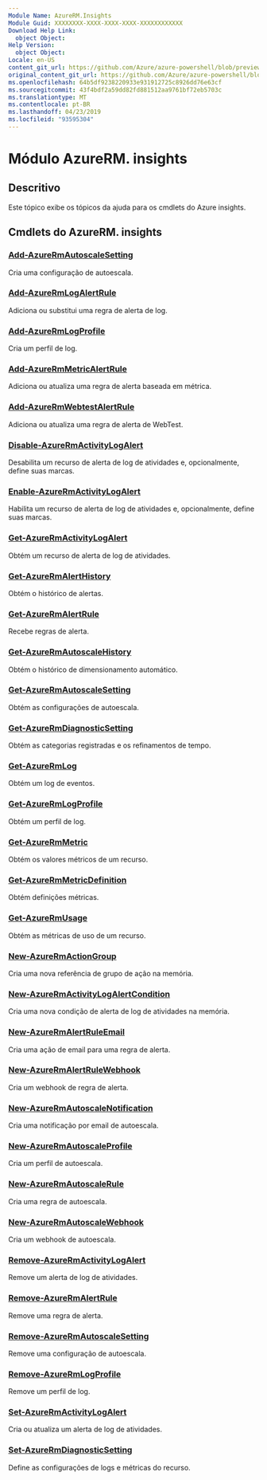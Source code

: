 ```yaml
---
Module Name: AzureRM.Insights
Module Guid: XXXXXXXX-XXXX-XXXX-XXXX-XXXXXXXXXXXX
Download Help Link:
  object Object: 
Help Version:
  object Object: 
Locale: en-US
content_git_url: https://github.com/Azure/azure-powershell/blob/preview/src/ResourceManager/Insights/Commands.Insights/help/AzureRM.Insights.md
original_content_git_url: https://github.com/Azure/azure-powershell/blob/preview/src/ResourceManager/Insights/Commands.Insights/help/AzureRM.Insights.md
ms.openlocfilehash: 64b5df9238220933e931912725c8926dd76e63cf
ms.sourcegitcommit: 43f4bdf2a59dd82fd881512aa9761bf72eb5703c
ms.translationtype: MT
ms.contentlocale: pt-BR
ms.lasthandoff: 04/23/2019
ms.locfileid: "93595304"
---
```

# Módulo AzureRM. insights
## Descritivo
Este tópico exibe os tópicos da ajuda para os cmdlets do Azure insights.

## Cmdlets do AzureRM. insights
### [Add-AzureRmAutoscaleSetting](Add-AzureRmAutoscaleSetting.md)
Cria uma configuração de autoescala.

### [Add-AzureRmLogAlertRule](Add-AzureRmLogAlertRule.md)
Adiciona ou substitui uma regra de alerta de log.

### [Add-AzureRmLogProfile](Add-AzureRmLogProfile.md)
Cria um perfil de log.

### [Add-AzureRmMetricAlertRule](Add-AzureRmMetricAlertRule.md)
Adiciona ou atualiza uma regra de alerta baseada em métrica.

### [Add-AzureRmWebtestAlertRule](Add-AzureRmWebtestAlertRule.md)
Adiciona ou atualiza uma regra de alerta de WebTest.

### [Disable-AzureRmActivityLogAlert](Disable-AzureRmActivityLogAlert.md)
Desabilita um recurso de alerta de log de atividades e, opcionalmente, define suas marcas.

### [Enable-AzureRmActivityLogAlert](Enable-AzureRmActivityLogAlert.md)
Habilita um recurso de alerta de log de atividades e, opcionalmente, define suas marcas.

### [Get-AzureRmActivityLogAlert](Get-AzureRmActivityLogAlert.md)
Obtém um recurso de alerta de log de atividades.

### [Get-AzureRmAlertHistory](Get-AzureRmAlertHistory.md)
Obtém o histórico de alertas.

### [Get-AzureRmAlertRule](Get-AzureRmAlertRule.md)
Recebe regras de alerta.

### [Get-AzureRmAutoscaleHistory](Get-AzureRmAutoscaleHistory.md)
Obtém o histórico de dimensionamento automático.

### [Get-AzureRmAutoscaleSetting](Get-AzureRmAutoscaleSetting.md)
Obtém as configurações de autoescala.

### [Get-AzureRmDiagnosticSetting](Get-AzureRmDiagnosticSetting.md)
Obtém as categorias registradas e os refinamentos de tempo.

### [Get-AzureRmLog](Get-AzureRmLog.md)
Obtém um log de eventos.

### [Get-AzureRmLogProfile](Get-AzureRmLogProfile.md)
Obtém um perfil de log.

### [Get-AzureRmMetric](Get-AzureRmMetric.md)
Obtém os valores métricos de um recurso.

### [Get-AzureRmMetricDefinition](Get-AzureRmMetricDefinition.md)
Obtém definições métricas.

### [Get-AzureRmUsage](Get-AzureRmUsage.md)
Obtém as métricas de uso de um recurso.

### [New-AzureRmActionGroup](New-AzureRmActionGroup.md)
Cria uma nova referência de grupo de ação na memória.

### [New-AzureRmActivityLogAlertCondition](New-AzureRmActivityLogAlertCondition.md)
Cria uma nova condição de alerta de log de atividades na memória.

### [New-AzureRmAlertRuleEmail](New-AzureRmAlertRuleEmail.md)
Cria uma ação de email para uma regra de alerta.

### [New-AzureRmAlertRuleWebhook](New-AzureRmAlertRuleWebhook.md)
Cria um webhook de regra de alerta.

### [New-AzureRmAutoscaleNotification](New-AzureRmAutoscaleNotification.md)
Cria uma notificação por email de autoescala.

### [New-AzureRmAutoscaleProfile](New-AzureRmAutoscaleProfile.md)
Cria um perfil de autoescala.

### [New-AzureRmAutoscaleRule](New-AzureRmAutoscaleRule.md)
Cria uma regra de autoescala.

### [New-AzureRmAutoscaleWebhook](New-AzureRmAutoscaleWebhook.md)
Cria um webhook de autoescala.

### [Remove-AzureRmActivityLogAlert](Remove-AzureRmActivityLogAlert.md)
Remove um alerta de log de atividades.

### [Remove-AzureRmAlertRule](Remove-AzureRmAlertRule.md)
Remove uma regra de alerta.

### [Remove-AzureRmAutoscaleSetting](Remove-AzureRmAutoscaleSetting.md)
Remove uma configuração de autoescala.

### [Remove-AzureRmLogProfile](Remove-AzureRmLogProfile.md)
Remove um perfil de log.

### [Set-AzureRmActivityLogAlert](Set-AzureRmActivityLogAlert.md)
Cria ou atualiza um alerta de log de atividades.

### [Set-AzureRmDiagnosticSetting](Set-AzureRmDiagnosticSetting.md)
Define as configurações de logs e métricas do recurso.
